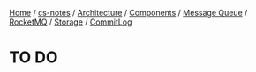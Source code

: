 [Home](https://mengxianbin.github.io) /
[cs-notes](https://mengxianbin.github.io/cs-notes/site) /
[Architecture](https://mengxianbin.github.io/cs-notes/site/Architecture) /
[Components](https://mengxianbin.github.io/cs-notes/site/Architecture/Components) /
[Message Queue](https://mengxianbin.github.io/cs-notes/site/Architecture/Components/Message%20Queue) /
[RocketMQ](https://mengxianbin.github.io/cs-notes/site/Architecture/Components/Message%20Queue/RocketMQ) /
[Storage](https://mengxianbin.github.io/cs-notes/site/Architecture/Components/Message%20Queue/RocketMQ/Storage) /
[CommitLog](https://mengxianbin.github.io/cs-notes/site/Architecture/Components/Message%20Queue/RocketMQ/Storage/CommitLog)

# TO DO
